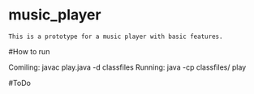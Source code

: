# music_player

	This is a prototype for a music player with basic features.

#How to run

Comiling: javac play.java -d classfiles
Running: java -cp classfiles/ play



#ToDo

